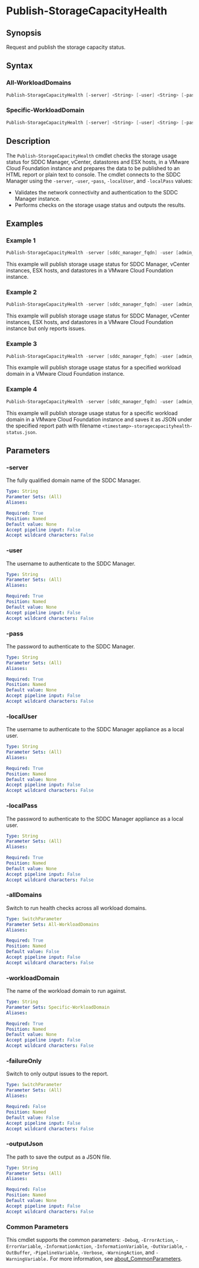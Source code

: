# Publish-StorageCapacityHealth

## Synopsis

Request and publish the storage capacity status.

## Syntax

### All-WorkloadDomains

```powershell
Publish-StorageCapacityHealth [-server] <String> [-user] <String> [-pass] <String> [-localUser] <String> [-localPass] <String> [-allDomains] [-failureOnly] [-outputJson <String>] [<CommonParameters>]
```

### Specific-WorkloadDomain

```powershell
Publish-StorageCapacityHealth [-server] <String> [-user] <String> [-pass] <String> [-localUser] <String> [-localPass] <String> [-workloadDomain] <String> [-failureOnly] [-outputJson <String>] [<CommonParameters>]
```

## Description

The `Publish-StorageCapacityHealth` cmdlet checks the storage usage status for SDDC Manager, vCenter, datastores and ESX hosts, in a VMware Cloud Foundation instance and prepares the data to be published to an HTML report or plain text to console.
The cmdlet connects to the SDDC Manager using the `-server`, `-user`, -`pass`, `-localUser`, and `-localPass` values:

- Validates the network connectivity and authentication to the SDDC Manager instance.
- Performs checks on the storage usage status and outputs the results.

## Examples

### Example 1

```powershell
Publish-StorageCapacityHealth -server [sddc_manager_fqdn] -user [admin_username] -pass [admin_password] -localUser [local_username] -localPass [local_user_password] -allDomains
```

This example will publish storage usage status for SDDC Manager, vCenter instances, ESX hosts, and datastores in a VMware Cloud Foundation instance.

### Example 2

```powershell
Publish-StorageCapacityHealth -server [sddc_manager_fqdn] -user [admin_username] -pass [admin_password] -localUser [local_username] -localPass [local_user_password] -allDomains -failureOnly
```

This example will publish storage usage status for SDDC Manager, vCenter instances, ESX hosts, and datastores in a VMware Cloud Foundation instance but only reports issues.

### Example 3

```powershell
Publish-StorageCapacityHealth -server [sddc_manager_fqdn] -user [admin_username] -pass [admin_password] -localUser [local_username] -localPass [local_user_password] -workloadDomain [workload_domain_name]
```

This example will publish storage usage status for a specified workload domain in a VMware Cloud Foundation instance.

### Example 4

```powershell
Publish-StorageCapacityHealth -server [sddc_manager_fqdn] -user [admin_username] -pass [admin_password] -localUser [local_username] -localPass [local_user_password] -workloadDomain [workload_domain_name] -outputJson [report_path]
```

This example will publish storage usage status for a specific workload domain in a VMware Cloud Foundation instance and saves it as JSON under the specified report path with filename `<timestamp>-storagecapacityhealth-status.json`.

## Parameters

### -server

The fully qualified domain name of the SDDC Manager.

```yaml
Type: String
Parameter Sets: (All)
Aliases:

Required: True
Position: Named
Default value: None
Accept pipeline input: False
Accept wildcard characters: False
```

### -user

The username to authenticate to the SDDC Manager.

```yaml
Type: String
Parameter Sets: (All)
Aliases:

Required: True
Position: Named
Default value: None
Accept pipeline input: False
Accept wildcard characters: False
```

### -pass

The password to authenticate to the SDDC Manager.

```yaml
Type: String
Parameter Sets: (All)
Aliases:

Required: True
Position: Named
Default value: None
Accept pipeline input: False
Accept wildcard characters: False
```

### -localUser

The username to authenticate to the SDDC Manager appliance as a local user.

```yaml
Type: String
Parameter Sets: (All)
Aliases:

Required: True
Position: Named
Default value: None
Accept pipeline input: False
Accept wildcard characters: False
```

### -localPass

The password to authenticate to the SDDC Manager appliance as a local user.

```yaml
Type: String
Parameter Sets: (All)
Aliases:

Required: True
Position: Named
Default value: None
Accept pipeline input: False
Accept wildcard characters: False
```

### -allDomains

Switch to run health checks across all workload domains.

```yaml
Type: SwitchParameter
Parameter Sets: All-WorkloadDomains
Aliases:

Required: True
Position: Named
Default value: False
Accept pipeline input: False
Accept wildcard characters: False
```

### -workloadDomain

The name of the workload domain to run against.

```yaml
Type: String
Parameter Sets: Specific-WorkloadDomain
Aliases:

Required: True
Position: Named
Default value: None
Accept pipeline input: False
Accept wildcard characters: False
```

### -failureOnly

Switch to only output issues to the report.

```yaml
Type: SwitchParameter
Parameter Sets: (All)
Aliases:

Required: False
Position: Named
Default value: False
Accept pipeline input: False
Accept wildcard characters: False
```

### -outputJson

The path to save the output as a JSON file.

```yaml
Type: String
Parameter Sets: (All)
Aliases:

Required: False
Position: Named
Default value: None
Accept pipeline input: False
Accept wildcard characters: False
```

### Common Parameters

This cmdlet supports the common parameters: `-Debug`, `-ErrorAction`, `-ErrorVariable`, `-InformationAction`, `-InformationVariable`, `-OutVariable`, `-OutBuffer`, `-PipelineVariable`, `-Verbose`, `-WarningAction`, and `-WarningVariable.` For more information, see [about_CommonParameters](http://go.microsoft.com/fwlink/?LinkID=113216).
